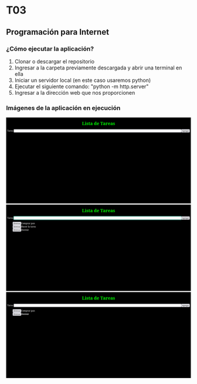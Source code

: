 # T03
## Programación para Internet

### ¿Cómo ejecutar la aplicación?
1. Clonar o descargar el repositorio
2. Ingresar a la carpeta previamente descargada y abrir una terminal en ella
3. Iniciar un servidor local (en este caso usaremos python)
4. Ejecutar el siguiente comando: "python -m http.server"
5. Ingresar a la dirección web que nos proporcionen

### Imágenes de la aplicación en ejecución
![](/1.png)
![](/2.png)
![](/3.png)
